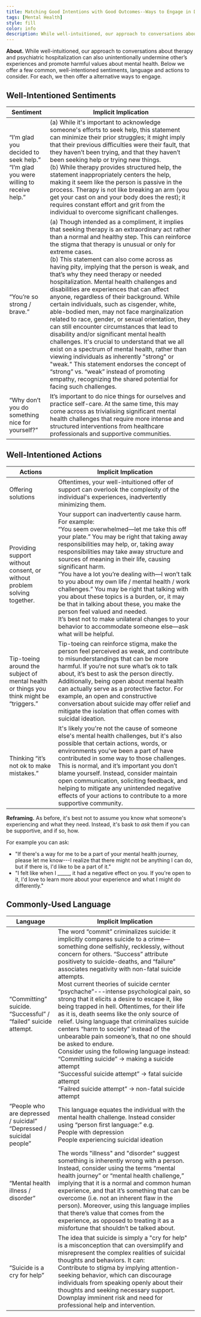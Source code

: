 ```yaml
---
title: Matching Good Intentions with Good Outcomes--Ways to Engage in Discussions about Therapy and Psychiatric Hospitalization
tags: [Mental Health]
style: fill
color: info
description: While well-intuitioned, our approach to conversations about therapy and psychiatric hospitalization can also unintentionally undermine other’s experiences and promote harmful values about mental health. Here, we present a brief guide to navigating these conversations.
---
```



**About.** While well-intuitioned, our approach to conversations about therapy and psychiatric hospitalization can also unintentionally undermine other’s experiences and promote harmful values about mental health. Below we offer a few common, well-intentioned sentiments, language and actions to consider. For each, we then offer a alternative ways to engage.


## Well-Intentioned Sentiments

| Sentiment | Implicit Implication |
|---|---|
| “I’m glad you decided to seek help.”<br>“I’m glad you were willing to receive help.” | (a) While it's important to acknowledge someone's efforts to seek help, this statement can minimize their prior struggles; it might imply that their previous difficulties were their fault, that they haven’t been trying, and that they haven’t been seeking help or trying new things.<br>(b) While therapy provides structured help, the statement inappropriately centers the help, making it seem like the person is passive in the process. Therapy is not like breaking an arm (you get your cast on and your body does the rest); it requires constant effort and grit from the individual to overcome significant challenges. |
| “You’re so strong / brave.” | (a) Though intended as a compliment, it implies that seeking therapy is an extraordinary act rather than a normal and healthy step. This can reinforce the stigma that therapy is unusual or only for extreme cases.<br>(b) This statement can also come across as having pity, implying that the person is weak, and that’s why they need therapy or needed hospitalization. Mental health challenges and disabilities are experiences that can affect anyone, regardless of their background. While certain individuals, such as cisgender, white, able-bodied men, may not face marginalization related to race, gender, or sexual orientation, they can still encounter circumstances that lead to disability and/or significant mental health challenges. It's crucial to understand that we all exist on a spectrum of mental health, rather than viewing individuals as inherently "strong" or "weak." This statement endorses the concept of “strong” vs. “weak” instead of promoting empathy, recognizing the shared potential for facing such challenges.  |
| “Why don’t you do something nice for yourself?” | It’s important to do nice things for ourselves and practice self-care. At the same time, this may come across as trivialising significant mental health challenges that require more intense and structured interventions from healthcare professionals and supportive communities. |


## Well-Intentioned Actions

| Actions | Implicit Implication |
|---|---|
| Offering solutions  | Oftentimes, your well-intuitioned offer of support can overlook the complexity of the individual's experiences, inadvertently minimizing them. |
| Providing support without consent, or without problem solving together. | Your support can inadvertently cause harm. For example:<br>“You seem overwhelmed—let me take this off your plate.” You may be right that taking away responsibilities may help, or, taking away responsibilities may take away structure and sources of meaning in their life, causing significant harm. <br>“You have a lot you’re dealing with—I won’t talk to you about my own life / mental health / work challenges.” You may be right that talking with you about these topics is a burden, or, it may be that in talking about these, you make the person feel valued and needed.<br>It’s best not to make unilateral changes to your behavior to accommodate someone else—ask what will be helpful. |
| Tip-toeing around the subject of mental health or things you think might be “triggers.” | Tip-toeing can reinforce stigma, make the person feel perceived as weak, and contribute to misunderstandings that can be more harmful. If you’re not sure what’s ok to talk about, it’s best to ask the person directly.<br>Additionally, being open about mental health can actually serve as a protective factor. For example, an open and constructive conversation about suicide may offer relief and mitigate the isolation that offen comes with suicidal ideation. |
| Thinking “it’s not ok to make mistakes.” | It's likely you're not the cause of someone else's mental health challenges, but it's also possible that certain actions, words, or environments you've been a part of have contributed in some way to those challenges. This is normal, and it’s important you don’t blame yourself. Instead, consider maintain open communication, soliciting feedback, and helping to mitigate any unintended negative effects of your actions to contribute to a more supportive community. |

**Reframing.** As before, it's best not to assume you know what
someone's experiencing and what they need. Instead, it's bask to *ask*
them if you can be supportive, and if so, how.

For example you can ask:

- "If there's a way for me to be a part of your mental health journey, please let me know---I realize that there might not be anything I can do, but if there is, I'd like to be a part of it."
- "I felt like when I \_\_\_\_\_, it had a negative effect on you. If you're open to it, I'd love to learn more about your experience and what I might do differently."



## Commonly-Used Language

| Language | Implicit Implication |
|---|---|
| “Committing” suicide. <br>“Successful” / “failed” suicide attempt.  | The word “commit” criminalizes suicide: it implicitly compares suicide to a crime—something done selfishly, recklessly, without concern for others. “Success” attribute positivety to suicide-deaths, and “failure” associates negativity with non-fatal suicide attempts.<br>Most current theories of suicide cernter “psychache”---intense psychological pain, so strong that it elicits a desire to escape it, like being trapped in hell. Oftentimes, for their life as it is, death seems like the only source of relief. Using language that criminalizes suicide centers “harm to society” instead of the unbearable pain someone’s, that no one should be asked to endure. <br>Consider using the following language instead:<br>“Committing suicide” → making a suicide attempt<br>“Successful suicide attempt” → fatal suicide attempt<br>“Failred suicide attempt” → non-fatal suicide attempt |
| “People who are depressed / suicidal”<br>“Depressed / suicidal people”  | This language equates the individual with the mental health challenge. Instead consider using “person first language:” e.g.<br>People with depression<br>People experiencing suicidal ideation |
| “Mental health illness / disorder” | The words "illness" and "disorder" suggest something is inherently wrong with a person. Instead, consider using the terms “mental health journey” or “mental health challenge,” implying that it is a normal and common human experience, and that it’s something that can be overcome (i.e. not an inherent flaw in the person). Moreover, using this language implies that there’s value that comes from the experience, as opposed to treating it as a misfortune that shouldn’t be talked about. |
| “Suicide is a cry for help” | The idea that suicide is simply a "cry for help" is a misconception that can oversimplify and misrepresent the complex realities of suicidal thoughts and behaviors. It can:<br>Contribute to stigma by implying attention-seeking behavior, which can discourage individuals from speaking openly about their thoughts and seeking necessary support.<br>Downplay imminent risk and need for professional help and intervention. |





<br/>

